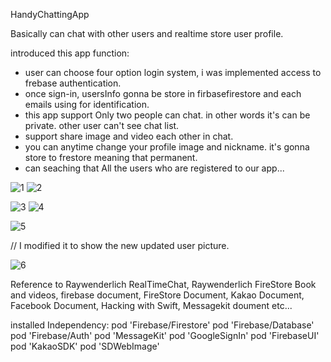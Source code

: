 HandyChattingApp

Basically can chat with other users and realtime store user profile.


introduced this app function: 
- user can choose four option login system, i was implemented access to frebase authentication.
- once sign-in, usersInfo gonna be store in firbasefirestore and each emails using for identification.
- this app support Only two people can chat. in other words it's can be private. other user can't see chat list.
- support share image and video each other in chat.
- you can anytime change your profile image and nickname. it's gonna store to frestore meaning that permanent.
- can seaching that All the users who are registered to our app...
 


![1](https://user-images.githubusercontent.com/70827896/149076687-ce5bac53-a717-4ba8-9e89-70f8b0f831dc.gif) ![2](https://user-images.githubusercontent.com/70827896/149076695-6e339a9f-2d1e-45c3-91f9-01461b095cb4.gif)

![3](https://user-images.githubusercontent.com/70827896/149076885-d826c209-a945-4639-8e63-3c102716af18.gif) ![4](https://user-images.githubusercontent.com/70827896/149076901-3e689420-f195-4adb-ab17-363ed7f79d52.gif)

![5](https://user-images.githubusercontent.com/70827896/149076933-55659f82-c6a1-4b3d-bf4d-58830a51ee87.gif)









// I modified it to show the new updated user picture.


![6](https://user-images.githubusercontent.com/70827896/149559311-0db490ae-095c-4565-9791-3ac609808aa5.gif)


Reference to Raywenderlich RealTimeChat, Raywenderlich FireStore Book and videos, firebase document, FireStore Document, Kakao Document, Facebook Document, Hacking with Swift, Messagekit doument etc...

installed Independency: 
pod 'Firebase/Firestore'
pod 'Firebase/Database'
pod 'Firebase/Auth'
pod 'MessageKit'
pod 'GoogleSignIn' 
pod 'FirebaseUI'
pod 'KakaoSDK'
pod 'SDWebImage'
